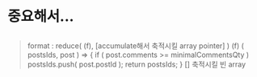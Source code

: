 # 중요해서...

## 
> format : reduce( (f), [accumulate해서 축적시킬 array pointer] )
(f) 
( postsIds, post ) => {
    if ( post.comments >= minimalCommentsQty )
      postsIds.push( post.postId );
    return postsIds;
}
[]
축적시킬 빈 array
